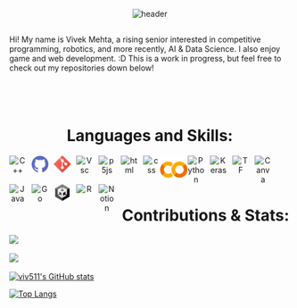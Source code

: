 <span>

<div align="center" > 

![header](https://capsule-render.vercel.app/api?type=venom&color=4E8BC4&height=200&section=header&text=@viv511&fontColor=C2E1FC&fontSize=90) 

</div>

##

<p align="center">

Hi! My name is Vivek Mehta, a rising senior interested in competitive programming, robotics, and more recently, AI & Data Science. I also enjoy game and web development. :D This is a work in progress, but feel free to check out my repositories down below!

</p>

#

<br>
<h1 align="center"> Languages and Skills: </h1>

<p align="center">

<img align="left" alt="C++" width="30px" style="padding-right:10px;" src="https://cdn.jsdelivr.net/gh/devicons/devicon@latest/icons/cplusplus/cplusplus-original.svg"/> 

<img align="left" alt="Github" width="30px" style="padding-right:10px;" src="github.png"/>

<img align="left" alt="Git" width="30px" style="padding-right:10px;" src="git.png"/>

<!-- <img align="left" alt="Github" width="30px" style="padding-right:10px;" src="https://cdn.jsdelivr.net/gh/devicons/devicon@latest/icons/github/github-original.svg"/>  -->

<img align="left" alt="Vsc" width="30px" style="padding-right:10px;" src="https://cdn.jsdelivr.net/gh/devicons/devicon@latest/icons/vscode/vscode-original.svg"/> 

<img align="left" alt="p5js" width="30px" style="padding-right:10px;" src="https://cdn.jsdelivr.net/gh/devicons/devicon@latest/icons/p5js/p5js-original.svg"/> 

<img align="left" alt="html" width="30px" style="padding-right:10px;" src="https://cdn.jsdelivr.net/gh/devicons/devicon@latest/icons/html5/html5-original.svg"/> 

<img align="left" alt="css" width="30px" style="padding-right:0px;" src="https://cdn.jsdelivr.net/gh/devicons/devicon@latest/icons/css3/css3-original.svg"/> 

<img align="left" alt="Colab" width="50px" style="padding-right:0;" src="colabsvg.svg"/>

<img align="left" alt="Python" width="30px" style="padding-right:10px;" src="https://cdn.jsdelivr.net/gh/devicons/devicon@latest/icons/python/python-original.svg"/>

<img align="left" alt="Keras" width="30px" style="padding-right:10px;" src="https://cdn.jsdelivr.net/gh/devicons/devicon@latest/icons/keras/keras-original.svg"/>

<img align="left" alt="TF" width="30px" style="padding-right:10px;" src="https://cdn.jsdelivr.net/gh/devicons/devicon@latest/icons/tensorflow/tensorflow-original.svg"/>

<img align="left" alt="Canva" width="30px" style="padding-right:10px;" src="https://cdn.jsdelivr.net/gh/devicons/devicon@latest/icons/canva/canva-original.svg"/> 

<img align="left" alt="Java" width="30px" style="padding-right:10px;" src="https://cdn.jsdelivr.net/gh/devicons/devicon@latest/icons/java/java-original.svg"/> 

<img align="left" alt="Go" width="30px" style="padding-right:10px;" src="https://cdn.jsdelivr.net/gh/devicons/devicon@latest/icons/go/go-original.svg"/> 

<img align="left" alt="Unity" width="30px" style="padding-right:10px;" src="unity.png"/>

<img align="left" alt="R" width="30px" style="padding-right:10px;" src="https://cdn.jsdelivr.net/gh/devicons/devicon@latest/icons/r/r-original.svg"/> 

<img align="left" alt="Notion" width="30px" style="padding-right:10px;" src="https://cdn.jsdelivr.net/gh/devicons/devicon@latest/icons/notion/notion-original.svg"/> 

</p>

<br>
<br>
<br>

<h1 align="center"> Contributions & Stats: </h1>

<p align="left" > 
  
![](https://komarev.com/ghpvc/?username=viv511&style=flat&color=f88bff)

</p>


<p align= "left">
  <img src="https://github-readme-streak-stats.herokuapp.com/?user=viv511&show_icons=true&theme=onedark&theme=ambient_gradient&background=0,f88bff,cb80ff,575aff,097dff" />
</p>

<p align="left">

[![viv511's GitHub stats](https://github-readme-stats.vercel.app/api?username=viv511&show_icons=true&theme=ambient_gradient&bg_color=DEG,f88bff,cb80ff,575aff,097dff&include_all_commits=true&rank_icon=github)](https://github.com/anuraghazra/github-readme-stats) 

</p>

<p align="left">

  [![Top Langs](https://github-readme-stats.vercel.app/api/top-langs/?username=viv511&langs_count=10&layout=compact&theme=ambient_gradient&bg_color=DEG,f88bff,cb80ff,575aff,097dff)](https://github.com/anuraghazra/github-readme-stats)

</p>


</span>

<!-- bg_color=edbfff -->


<!-- Here are some ideas to get you started:
    **viv511/viv511** is a ✨ _special_ ✨ repository because its `README.md` (this file) appears on your GitHub profile.

- 🔭 I’m currently working on ...
- 🌱 I’m currently learning ...
- 👯 I’m looking to collaborate on ...
- 🤔 I’m looking for help with ...
- 💬 Ask me about ...
- 📫 How to reach me: ...
- 😄 Pronouns: ...
- ⚡ Fun fact: ...

--> 
